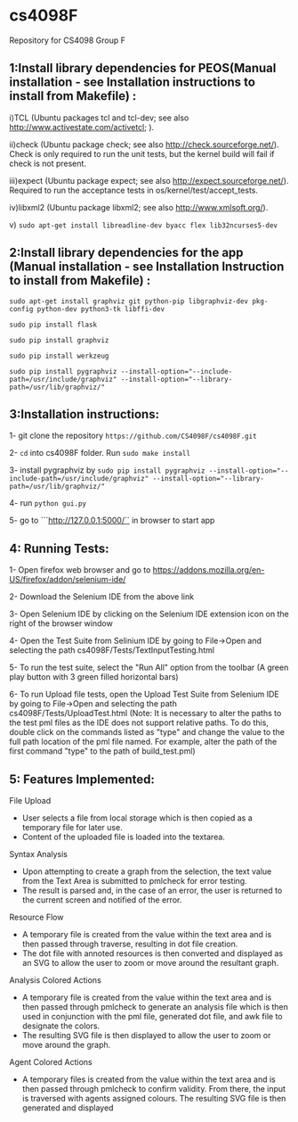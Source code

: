 # cs4098F
Repository for CS4098 Group F

## 1:Install library dependencies for PEOS(Manual installation - see Installation instructions to install from Makefile) :

i)TCL (Ubuntu packages tcl and tcl-dev; see also http://www.activestate.com/activetcl; ).

ii)check (Ubuntu package check; see also http://check.sourceforge.net/). Check is only required to run the unit tests, but the kernel build will fail if check is not present.

iii)expect (Ubuntu package expect; see also http://expect.sourceforge.net/). Required to run the acceptance tests in os/kernel/test/accept_tests.

iv)libxml2 (Ubuntu package libxml2; see also http://www.xmlsoft.org/).

v) ```sudo apt-get install libreadline-dev byacc flex lib32ncurses5-dev```


## 2:Install library dependencies for the app (Manual installation - see Installation Instruction to install from Makefile) :
```sudo apt-get install graphviz git python-pip libgraphviz-dev pkg-config python-dev python3-tk libffi-dev```

```sudo pip install flask```

```sudo pip install graphviz```

```sudo pip install werkzeug```

```sudo pip install pygraphviz --install-option="--include-path=/usr/include/graphviz" --install-option="--library-path=/usr/lib/graphviz/" ```


## 3:Installation instructions:

1- git clone the repository ``` https://github.com/CS4098F/cs4098F.git ```

2- ```cd``` into cs4098F folder. Run ```sudo make install```

3- install pygraphviz by ```sudo pip install pygraphviz --install-option="--include-path=/usr/include/graphviz" --install-option="--library-path=/usr/lib/graphviz/" ```

4- run ```python gui.py``` 

5- go to ```http://127.0.0.1:5000/`` in browser to start app

## 4: Running Tests:

1- Open firefox web browser and go to https://addons.mozilla.org/en-US/firefox/addon/selenium-ide/

2- Download the Selenium IDE from the above link

3- Open Selenium IDE by clicking on the Selenium IDE extension icon on the right of the browser window

4- Open the Test Suite from Selinium IDE by going to File->Open and selecting the path cs4098F/Tests/TextInputTesting.html

5- To run the test suite, select the "Run All" option from the toolbar (A green play button with 3 green filled horizontal bars) 

6- To run Upload file tests, open the Upload Test Suite from Selenium IDE by going to File->Open and selecting the path cs4098F/Tests/UploadTest.html (Note: It is necessary to alter the paths to the test pml files as the IDE does not support relative paths. To do this, double click on the commands listed as "type" and change the value to the full path location of the pml file named. For example, alter the path of the first command "type" to the path of build_test.pml)


## 5: Features Implemented:

File Upload
- User selects a file from local storage which is then copied as a temporary file for later use. 
- Content of the uploaded file is loaded into the textarea.

Syntax Analysis
- Upon attempting to create a graph from the selection, the text value from the Text Area is submitted to pmlcheck for error testing.
- The result is parsed and, in the case of an error, the user is returned to the current screen and notified of the error. 

Resource Flow
- A temporary file is created from the value within the text area and is then passed through traverse, resulting in dot file creation.
- The dot file with annoted resources is then converted and displayed as an SVG to allow the user to zoom or move around the resultant graph. 

Analysis Colored Actions
- A temporary file is created from the value within the text area and is then passed through pmlcheck to generate an analysis file which is then used in conjunction with the pml file, generated dot file, and awk file to designate the colors. 
- The resulting SVG file is then displayed to allow the user to zoom or move around the graph. 

Agent Colored Actions
- A temporary files is created from the value within the text area and is then passed through pmlcheck to confirm validity. From there, the input is traversed with agents assigned colours. The resulting SVG file is then generated and displayed

